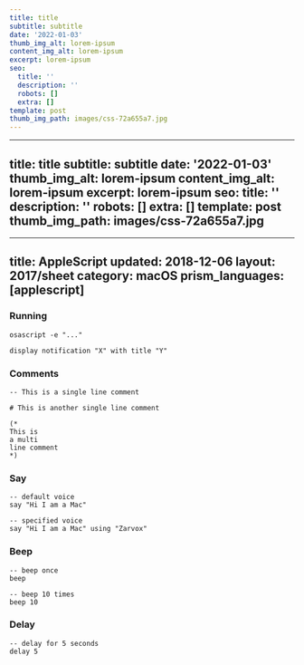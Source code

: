 ```yaml
---
title: title
subtitle: subtitle
date: '2022-01-03'
thumb_img_alt: lorem-ipsum
content_img_alt: lorem-ipsum
excerpt: lorem-ipsum
seo:
  title: ''
  description: ''
  robots: []
  extra: []
template: post
thumb_img_path: images/css-72a655a7.jpg
---
```

---
title: title
subtitle: subtitle
date: '2022-01-03'
thumb_img_alt: lorem-ipsum
content_img_alt: lorem-ipsum
excerpt: lorem-ipsum
seo:
  title: ''
  description: ''
  robots: []
  extra: []
template: post
thumb_img_path: images/css-72a655a7.jpg
---
---
title: AppleScript
updated: 2018-12-06
layout: 2017/sheet
category: macOS
prism_languages: [applescript]
---

### Running

```applescript
osascript -e "..."
```

```applescript
display notification "X" with title "Y"
```

### Comments

```applescript
-- This is a single line comment
```

```applescript
# This is another single line comment
```

```applescript
(*
This is
a multi
line comment
*)
```

### Say

```applescript
-- default voice
say "Hi I am a Mac"
```

```applescript
-- specified voice
say "Hi I am a Mac" using "Zarvox"
```

### Beep

```applescript
-- beep once
beep
```

```applescript
-- beep 10 times
beep 10
```

### Delay

```applescript
-- delay for 5 seconds
delay 5
```

